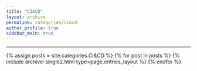 ```yaml
---
title: "CI&CD"
layout: archive
permalink: categories/ci&cd
author_profile: true
sidebar_main: true
---
```


---

{% assign posts = site.categories.CI&CD %}
{% for post in posts %} {% include archive-single2.html type=page.entries_layout %} {% endfor %}
